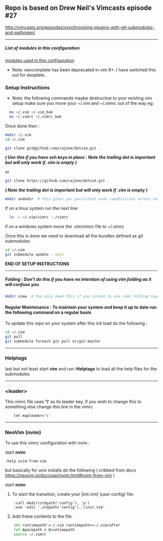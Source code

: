 ## Repo is based on Drew Neil's Vimcasts episode #27

http://vimcasts.org/episodes/synchronizing-plugins-with-git-submodules-and-pathogen/

---
##### List of modules in this configuration 
[modules used in this configuration](modules.md)

* Note: neocomplete has been deprecated in vim 8+.  I have switched this out for deoplete.


### Setup Instructions

* Note: the following commands maybe destructive to your existing vim setup make sure you move your
~/.vim and ~/.vimrc out of the way eg:

```zsh
  mv ~/.vim ~/.vim_bak
  mv ~/.vimrc ~/.vimrc_bak
```

Once done then :

```zsh
mkdir ~/.vim
cd ~/.vim
```

```zsh
git clone git@github.com/cajone/dotvim.git . 
```
<i><b>( Use this if you have ssh keys in place : Note the trailing dot is important but will only work if .vim is empty )</b></i>

or


```zsh
git clone https://github.com/cajone/dotvim.git . 
```

<i><b>( Note the trailing dot is important but will only work if .vim is empty )</b></i>

```zsh
mkdir undodir  # this gives you persistent undo capabilities across sessions
```

If on a linux system run the next line:


```zsh
  ln -s ~/.vim/vimrc ~./vimrc
```

if on a windows system move the .vim/vimrc file to ~/.vimrc

Once this is done we need to download all the bundles defined as git submodules:

```zsh
cd ~/.vim
git submodule update --init
```

**END OF SETUP INSTRUCTIONS**

---


##### Folding : Don't do this if you have no intention of using vim folding as it will confuse you
```zsh
mkdir view  # You only need this if you intend to use vims folding capability
```


#### Regular Maintenance : To maintain your system and keep it up to date run the following command on a regular basis

To update this repo on your system after this init load do the following :

```zsh
cd ~/.vim
git pull
git submodule foreach git pull origin master
```
---
### Helptags
last but not least start <b>vim</b> and run <b>:Helptags</b> to load all the help files for the submodules

---
### \<leader\>
This vimrc file uses <b>'\\'</b>  as its leader key, if you wish to change this to something else change this line in the vimrc

```vim
    let mapleader='\'
```

---
### NeoVim (nvim)
To use this vimrc configuration with nvim :

start <b>nvim</b>

```vim
:help nvim-from-vim
```

but basically for unix installs do the following ( cribbed from docs https://neovim.io/doc/user/nvim.html#nvim-from-vim )

start <b>nvim</b>

1. To start the transition, create your |init.vim| (user config) file:

```vim
    :call mkdir(stdpath('config'), 'p')
    :exe 'edit '.stdpath('config').'/init.vim'
```

2. Add these contents to the file:

```zsh
    set runtimepath^=~/.vim runtimepath+=~/.vim/after
    let &packpath = &runtimepath
    source ~/.vimrc
```

